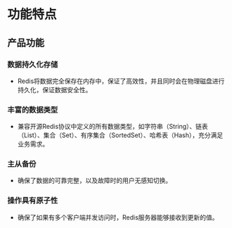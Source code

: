 # 功能特点

## 产品功能
### 数据持久化存储
- Redis将数据完全保存在内存中，保证了高效性，并且同时会在物理磁盘进行持久化，保证数据安全性。

### 丰富的数据类型
- 兼容开源Redis协议中定义的所有数据类型，如字符串（String）、链表（List）、集合（Set）、有序集合（SortedSet）、哈希表（Hash），充分满足业务需求。

### 主从备份
- 确保了数据的可靠完整，以及故障时的用户无感知切换。

### 操作具有原子性
- 确保了如果有多个客户端并发访问时，Redis服务器能够接收到更新的值。
